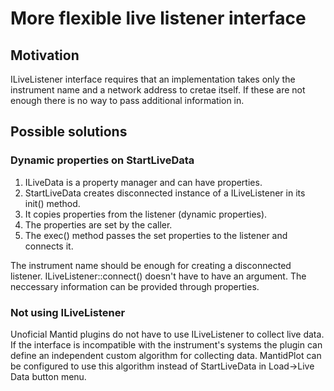More flexible live listener interface
=====================================

Motivation
----------

ILiveListener interface requires that an implementation takes only the instrument name and a network address to cretae itself. 
If these are not enough there is no way to pass additional information in.

Possible solutions
------------------

### Dynamic properties on StartLiveData

1. ILiveData is a property manager and can have properties.
2. StartLiveData creates disconnected instance of a ILiveListener in its init() method.
3. It copies properties from the listener (dynamic properties). 
4. The properties are set by the caller.
5. The exec() method passes the set properties to the listener and connects it.

The instrument name should be enough for creating a disconnected listener. ILiveListener::connect() doesn't have to have an argument.
The neccessary information can be provided through properties.

### Not using ILiveListener

Unoficial Mantid plugins do not have to use ILiveListener to collect live data. If the interface is incompatible with the
instrument's systems the plugin can define an independent custom algorithm for collecting data. MantidPlot can be configured
to use this algorithm instead of StartLiveData in Load->Live Data button menu.
